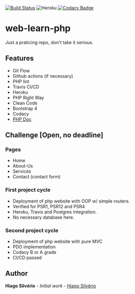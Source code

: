 [![Build Status](https://travis-ci.com/hiagosilverio/web-learn-php.svg?branch=master)](https://travis-ci.com/hiagosilverio/web-learn-php)
![Heroku](https://heroku-badge.herokuapp.com/?app=php-learn-website)
[![Codacy Badge](https://app.codacy.com/project/badge/Grade/174c2bd105084c9cbb802b7f61fbec59)](https://www.codacy.com/manual/hiago.silverioest/web-learn-php?utm_source=github.com&amp;utm_medium=referral&amp;utm_content=hiagosilverio/web-learn-php&amp;utm_campaign=Badge_Grade)
# web-learn-php
Just a praticing repo, don't take it serious.

## Features
-   Git Flow
-   Github actions (if necessary)
-   PHP lint
-   Travis CI/CD
-   Heroku
-   PHP Right Way
-   Clean Code
-   Bootstrap 4
-   Codacy 
-   [PHP Doc](https://github.com/phpDocumentor/fig-standards/blob/master/proposed/phpdoc.md)

## Challenge [Open, no deadline]
### Pages
-   Home
-   About-Us
-   Services
-   Contact (contact form)
### First project cycle
-   Deployment of php website with OOP w/ simple routers.
-   Verified for PSR1, PSR12 and PSR4
-   Heroku, Travis and Postgres integration.
-   No necessary database here.
### Second project cycle 
-   Deployment of php website with pure MVC
-   PDO implementation
-   Codacy B or A grade
-   CI/CD passed


## Author

**Hiago Silvério** - *Initial work* - [Hiago Silvério](https://github.com/hiagosilverio)


